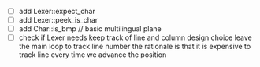 - [ ] add Lexer::expect_char
- [ ] add Lexer::peek_is_char
- [ ] add Char::is_bmp // basic multilingual plane
- [ ] check if Lexer needs keep track of line and column
      design choice leave the main loop to track line number
      the rationale is that it is expensive to track line 
      every time we advance the position